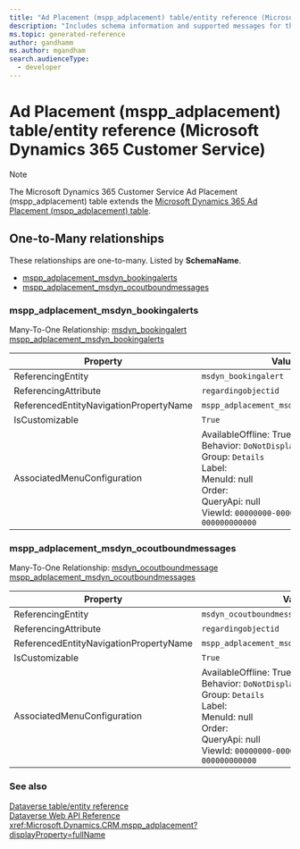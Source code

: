 ```yaml
---
title: "Ad Placement (mspp_adplacement) table/entity reference (Microsoft Dynamics 365 Customer Service)"
description: "Includes schema information and supported messages for the Ad Placement (mspp_adplacement) table/entity with Microsoft Dynamics 365 Customer Service."
ms.topic: generated-reference
author: gandhamm
ms.author: mgandham
search.audienceType: 
  - developer
---
```


# Ad Placement (mspp_adplacement) table/entity reference (Microsoft Dynamics 365 Customer Service)



> [!NOTE]
> The Microsoft Dynamics 365 Customer Service Ad Placement (mspp_adplacement) table extends the [Microsoft Dynamics 365 Ad Placement (mspp_adplacement) table](/dynamics365/developer/reference/entities/mspp_adplacement).




## One-to-Many relationships

These relationships are one-to-many. Listed by **SchemaName**.

- [mspp_adplacement_msdyn_bookingalerts](#BKMK_mspp_adplacement_msdyn_bookingalerts)
- [mspp_adplacement_msdyn_ocoutboundmessages](#BKMK_mspp_adplacement_msdyn_ocoutboundmessages)

### <a name="BKMK_mspp_adplacement_msdyn_bookingalerts"></a> mspp_adplacement_msdyn_bookingalerts

Many-To-One Relationship: [msdyn_bookingalert mspp_adplacement_msdyn_bookingalerts](msdyn_bookingalert.md#BKMK_mspp_adplacement_msdyn_bookingalerts)

|Property|Value|
|---|---|
|ReferencingEntity|`msdyn_bookingalert`|
|ReferencingAttribute|`regardingobjectid`|
|ReferencedEntityNavigationPropertyName|`mspp_adplacement_msdyn_bookingalerts`|
|IsCustomizable|`True`|
|AssociatedMenuConfiguration|AvailableOffline: True<br />Behavior: `DoNotDisplay`<br />Group: `Details`<br />Label: <br />MenuId: null<br />Order: <br />QueryApi: null<br />ViewId: `00000000-0000-0000-0000-000000000000`|

### <a name="BKMK_mspp_adplacement_msdyn_ocoutboundmessages"></a> mspp_adplacement_msdyn_ocoutboundmessages

Many-To-One Relationship: [msdyn_ocoutboundmessage mspp_adplacement_msdyn_ocoutboundmessages](msdyn_ocoutboundmessage.md#BKMK_mspp_adplacement_msdyn_ocoutboundmessages)

|Property|Value|
|---|---|
|ReferencingEntity|`msdyn_ocoutboundmessage`|
|ReferencingAttribute|`regardingobjectid`|
|ReferencedEntityNavigationPropertyName|`mspp_adplacement_msdyn_ocoutboundmessages`|
|IsCustomizable|`True`|
|AssociatedMenuConfiguration|AvailableOffline: True<br />Behavior: `DoNotDisplay`<br />Group: `Details`<br />Label: <br />MenuId: null<br />Order: <br />QueryApi: null<br />ViewId: `00000000-0000-0000-0000-000000000000`|



### See also

[Dataverse table/entity reference](/power-apps/developer/data-platform/reference/about-entity-reference)  
[Dataverse Web API Reference](/power-apps/developer/data-platform/webapi/reference/about)   
<xref:Microsoft.Dynamics.CRM.mspp_adplacement?displayProperty=fullName>
